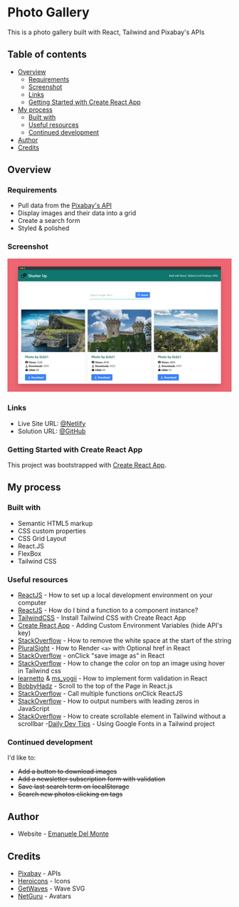 # Photo Gallery

This is a photo gallery built with React, Tailwind and Pixabay's APIs

## Table of contents

- [Overview](#overview)
  - [Requirements](#requirements)
  - [Screenshot](#screenshot)
  - [Links](#links)
  - [Getting Started with Create React App](#getting-started-with-create-react-app)
- [My process](#my-process)
  - [Built with](#built-with)
  - [Useful resources](#useful-resources)
  - [Continued development](#continued-development)
- [Author](#author)
- [Credits](#credits)

## Overview

### Requirements

- Pull data from the [Pixabay's API](https://pixabay.com/service/about/api/)
- Display images and their data into a grid
- Create a search form
- Styled & polished

### Screenshot

![screenshot](/src/assets/screenshot.png)

### Links

- Live Site URL: [@Netlify](https://react-tailwind-pixabay-gallery-xdelmo.netlify.app/)
- Solution URL: [@GitHub](https://github.com/xdelmo/react-tailwind-pixabay-gallery)

### Getting Started with Create React App

This project was bootstrapped with [Create React App](https://github.com/facebook/create-react-app).

## My process

### Built with

- Semantic HTML5 markup
- CSS custom properties
- CSS Grid Layout
- React.JS
- FlexBox
- Tailwind CSS

### Useful resources

- [ReactJS](https://reactjs.org/tutorial/tutorial.html) - How to set up a local development environment on your computer
- [ReactJS](https://it.reactjs.org/docs/faq-functions.html) - How do I bind a function to a component instance?
- [TailwindCSS](https://tailwindcss.com/docs/guides/create-react-app) - Install Tailwind CSS with Create React App
- [Create React App](https://create-react-app.dev/docs/adding-custom-environment-variables/) - Adding Custom Environment Variables (hide API's key)
- [StackOverflow](https://stackoverflow.com/questions/24282158/how-to-remove-the-white-space-at-the-start-of-the-string) - How to remove the white space at the start of the string
- [PluralSight](https://www.pluralsight.com/guides/how-to-render-%22a%22-with-optional-href-in-react) - How to Render `<a>` with Optional href in React
- [StackOverflow](https://stackoverflow.com/questions/62295172/onclick-save-image-as-in-react) - onClick "save image as" in React
- [StackOverflow](https://stackoverflow.com/questions/70887550/how-to-change-the-color-on-top-an-image-using-hover-in-tailwind-css) - How to change the color on top an image using hover in Tailwind css
- [learnetto](https://learnetto.com/blog/react-form-validation) & [ms_yogii](https://dev.to/ms_yogii/form-inputs-with-react-and-tailwind-57o2) - How to implement form validation in React
- [BobbyHadz](https://bobbyhadz.com/blog/react-scroll-to-top#:~:text=Use%20the%20window.,of%20coordinates%20in%20the%20document.) - Scroll to the top of the Page in React.js
- [StackOverflow](https://stackoverflow.com/questions/26069238/call-multiple-functions-onclick-reactjs) - Call multiple functions onClick ReactJS
- [StackOverflow](https://stackoverflow.com/questions/2998784/how-to-output-numbers-with-leading-zeros-in-javascript) - How to output numbers with leading zeros in JavaScript
- [StackOverflow](https://stackoverflow.com/questions/66416614/how-to-create-scrollable-element-in-tailwind-without-a-scrollbar) - How to create scrollable element in Tailwind without a scrollbar -[Daily Dev Tips](https://daily-dev-tips.com/posts/using-google-fonts-in-a-tailwind-project/) - Using Google Fonts in a Tailwind project

### Continued development

I'd like to:

- ~~Add a button to download images~~
- ~~Add a newsletter subscription form with validation~~
- ~~Save last search term on localStorage~~
- ~~Search new photos clicking on tags~~

## Author

- Website - [Emanuele Del Monte](https://www.emanueledelmonte.it)

## Credits

- [Pixabay](https://pixabay.com/service/about/api/) - APIs
- [Heroicons](https://heroicons.com/) - Icons
- [GetWaves](https://getwaves.io/) - Wave SVG
- [NetGuru](https://www.netguru.com/blog/inclusive-design-how-to-start) - Avatars
